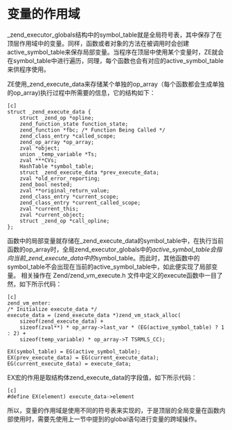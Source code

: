 # 变量的作用域

_zend_executor_globals结构中的symbol_table就是全局符号表，其中保存了在顶层作用域中的变量。同样，函数或者对象的方法在被调用时会创建active_symbol_table来保存局部变量。当程序在顶层中使用某个变量时，ZE就会在symbol_table中进行遍历，同理，每个函数也会有对应的active_symbol_table来供程序使用。

ZE使用_zend_execute_data来存储某个单独的op_array（每个函数都会生成单独的op_array)执行过程中所需要的信息，它的结构如下：

	[c]
	struct _zend_execute_data {
		struct _zend_op *opline;
		zend_function_state function_state;
		zend_function *fbc; /* Function Being Called */
		zend_class_entry *called_scope;
		zend_op_array *op_array;
		zval *object;
		union _temp_variable *Ts;
		zval ***CVs;
		HashTable *symbol_table;
		struct _zend_execute_data *prev_execute_data;
		zval *old_error_reporting;
		zend_bool nested;
		zval **original_return_value;
		zend_class_entry *current_scope;
		zend_class_entry *current_called_scope;
		zval *current_this;
		zval *current_object;
		struct _zend_op *call_opline;
	};

函数中的局部变量就存储在_zend_execute_data的symbol_table中，在执行当前函数的op_array时，全局zend_executor_globals中的*active_symbol_table会指向当前_zend_execute_data中的*symbol_table。而此时，其他函数中的symbol_table不会出现在当前的active_symbol_table中，如此便实现了局部变量。
相关操作在 Zend/zend_vm_execute.h 文件中定义的execute函数中一目了然，如下所示代码：

    [c]
    zend_vm_enter:
	/* Initialize execute_data */
	execute_data = (zend_execute_data *)zend_vm_stack_alloc(
		sizeof(zend_execute_data) +
		sizeof(zval**) * op_array->last_var * (EG(active_symbol_table) ? 1 : 2) +
		sizeof(temp_variable) * op_array->T TSRMLS_CC);

    EX(symbol_table) = EG(active_symbol_table);
	EX(prev_execute_data) = EG(current_execute_data);
	EG(current_execute_data) = execute_data;

EX宏的作用是取结构体zend_execute_data的字段值，如下所示代码：

    [c]
    #define EX(element) execute_data->element

所以，变量的作用域是使用不同的符号表来实现的，于是顶层的全局变量在函数内部使用时，需要先使用上一节中提到的global语句进行变量的跨域操作。